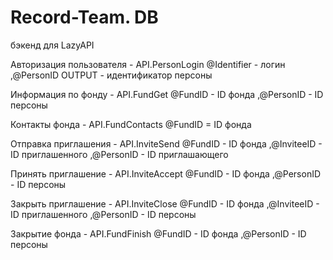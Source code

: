 # Record-Team. DB
бэкенд для LazyAPI

Авторизация пользователя - API.PersonLogin
    @Identifier - логин
   ,@PersonID OUTPUT - идентификатор персоны
   
Информация по фонду - API.FundGet
    @FundID - ID фонда
   ,@PersonID - ID персоны
   
Контакты фонда - API.FundContacts
	@FundID = ID фонда
	
Отправка приглашения - API.InviteSend
    @FundID - ID фонда
   ,@InviteeID - ID приглашенного
   ,@PersonID - ID приглашающего
   
Принять приглашение - API.InviteAccept
    @FundID - ID фонда
   ,@PersonID - ID персоны
	
Закрыть приглашение - API.InviteClose
    @FundID - ID фонда
   ,@InviteeID - ID приглашенного
   ,@PersonID - ID персоны
   
Закрытие фонда - API.FundFinish
    @FundID - ID фонда
   ,@PersonID - ID персоны